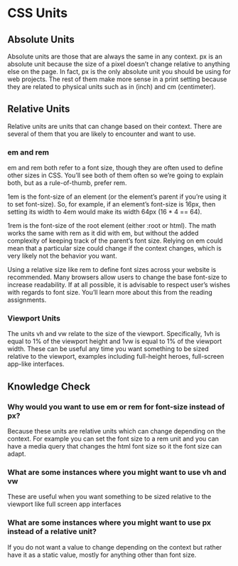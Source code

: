 # CSS Units

## Absolute Units

Absolute units are those that are always the same in any context. px is an absolute unit because the size of a pixel doesn’t change relative to anything else on the page. In fact, px is the only absolute unit you should be using for web projects. The rest of them make more sense in a print setting because they are related to physical units such as in (inch) and cm (centimeter).

## Relative Units

Relative units are units that can change based on their context. There are several of them that you are likely to encounter and want to use.

### em and rem

em and rem both refer to a font size, though they are often used to define other sizes in CSS. You’ll see both of them often so we’re going to explain both, but as a rule-of-thumb, prefer rem.

1em is the font-size of an element (or the element’s parent if you’re using it to set font-size). So, for example, if an element’s font-size is 16px, then setting its width to 4em would make its width 64px (16 \* 4 == 64).

1rem is the font-size of the root element (either :root or html). The math works the same with rem as it did with em, but without the added complexity of keeping track of the parent’s font size. Relying on em could mean that a particular size could change if the context changes, which is very likely not the behavior you want.

Using a relative size like rem to define font sizes across your website is recommended. Many browsers allow users to change the base font-size to increase readability. If at all possible, it is advisable to respect user’s wishes with regards to font size. You’ll learn more about this from the reading assignments.

### Viewport Units

The units vh and vw relate to the size of the viewport. Specifically, 1vh is equal to 1% of the viewport height and 1vw is equal to 1% of the viewport width. These can be useful any time you want something to be sized relative to the viewport, examples including full-height heroes, full-screen app-like interfaces.

## Knowledge Check

### Why would you want to use em or rem for font-size instead of px?

Because these units are relative units which can change depending on the context. For example you can set the font size to a rem unit and you can have a media query that changes the html font size so it the font size can adapt.

### What are some instances where you might want to use vh and vw

These are useful when you want something to be sized relative to the viewport like full screen app interfaces

### What are some instances where you might want to use px instead of a relative unit?

If you do not want a value to change depending on the context but rather have it as a static value, mostly for anything other than font size.
